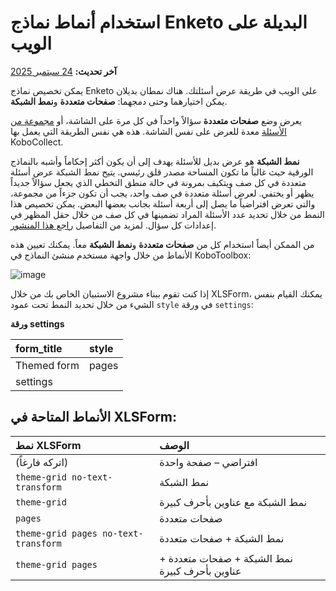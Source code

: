 # استخدام أنماط نماذج Enketo البديلة على الويب
**آخر تحديث:** <a href="https://github.com/kobotoolbox/docs/blob/347a1280aadb22c9aebf88650fd6efa1bcadbcdf/source/alternative_enketo.md" class="reference">24 سبتمبر 2025</a>

يمكن تخصيص نماذج Enketo على الويب في طريقة عرض أسئلتك.
هناك نمطان بديلان يمكن اختيارهما وحتى دمجهما:
**صفحات متعددة** و**نمط الشبكة**.

يعرض وضع **صفحات متعددة** سؤالاً واحداً في كل مرة على الشاشة، أو [مجموعة
من الأسئلة](group_repeat.md) معدة للعرض على نفس الشاشة. هذه هي نفس الطريقة التي
يعمل بها KoboCollect.

**نمط الشبكة** هو عرض بديل للأسئلة يهدف إلى أن يكون أكثر إحكاماً
وأشبه بالنماذج الورقية حيث غالباً ما تكون المساحة مصدر قلق رئيسي. يتيح نمط الشبكة
عرض أسئلة متعددة في كل صف ويتكيف بمرونة في حالة منطق التخطي
الذي يجعل سؤالاً جديداً يظهر أو يختفي. لعرض أسئلة متعددة
في صف واحد، يجب أن تكون جزءاً من مجموعة، والتي تعرض افتراضياً ما يصل إلى أربعة
أسئلة بجانب بعضها البعض. يمكن تخصيص هذا النمط من خلال تحديد
عدد الأسئلة المراد تضمينها في كل صف من خلال حقل المظهر في
إعدادات كل سؤال. لمزيد من التفاصيل
[راجع هذا المنشور](https://blog.enketo.org/gorgeous-grid).

من الممكن أيضاً استخدام كل من **صفحات متعددة** و**نمط الشبكة** معاً.
يمكنك تعيين هذه الأنماط من خلال واجهة مستخدم منشئ النماذج في KoboToolbox:

![image](/images/alternative_enketo/multiple_grid.gif)

إذا كنت تقوم ببناء مشروع الاستبيان الخاص بك من خلال XLSForm، يمكنك القيام بنفس الشيء
من خلال تحديد النمط تحت عمود `style` في ورقة `settings`:

**ورقة settings**

| form_title  | style |
| :---------- | :---- |
| Themed form | pages |
| settings |

## الأنماط المتاحة في XLSForm:

| نمط XLSForm                          | الوصف                                              |
| :----------------------------------- | :------------------------------------------------- |
| (اتركه فارغاً)                       | افتراضي – صفحة واحدة                               |
| `theme-grid no-text-transform`       | نمط الشبكة                                         |
| `theme-grid`                         | نمط الشبكة مع عناوين بأحرف كبيرة                   |
| `pages`                              | صفحات متعددة                                       |
| `theme-grid pages no-text-transform` | نمط الشبكة + صفحات متعددة                          |
| `theme-grid pages`                   | نمط الشبكة + صفحات متعددة + عناوين بأحرف كبيرة     |